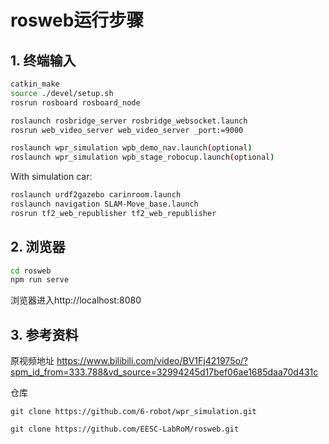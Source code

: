 # rosweb运行步骤

## 1. 终端输入

```bash
catkin_make
source ./devel/setup.sh 
rosrun rosboard rosboard_node

roslaunch rosbridge_server rosbridge_websocket.launch
rosrun web_video_server web_video_server _port:=9000

roslaunch wpr_simulation wpb_demo_nav.launch(optional)
roslaunch wpr_simulation wpb_stage_robocup.launch(optional)
```
With simulation car:
```bash
roslaunch urdf2gazebo carinroom.launch
roslaunch navigation SLAM-Move_base.launch
rosrun tf2_web_republisher tf2_web_republisher
```

## 2. 浏览器

```bash
cd rosweb
npm run serve
```

浏览器进入http://localhost:8080

## 3. 参考资料

原视频地址
https://www.bilibili.com/video/BV1Fj421975o/?spm_id_from=333.788&vd_source=32994245d17bef06ae1685daa70d431c

仓库

`git clone https://github.com/6-robot/wpr_simulation.git`

`git clone https://github.com/EESC-LabRoM/rosweb.git`

